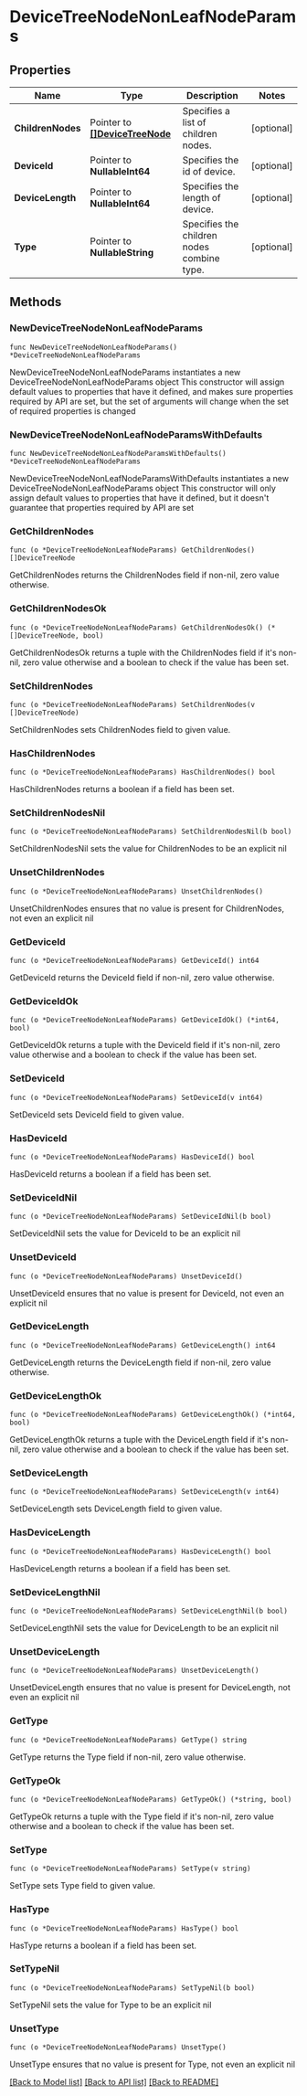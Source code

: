 # DeviceTreeNodeNonLeafNodeParams

## Properties

Name | Type | Description | Notes
------------ | ------------- | ------------- | -------------
**ChildrenNodes** | Pointer to [**[]DeviceTreeNode**](DeviceTreeNode.md) | Specifies a list of children nodes. | [optional] 
**DeviceId** | Pointer to **NullableInt64** | Specifies the id of device. | [optional] 
**DeviceLength** | Pointer to **NullableInt64** | Specifies the length of device. | [optional] 
**Type** | Pointer to **NullableString** | Specifies the children nodes combine type. | [optional] 

## Methods

### NewDeviceTreeNodeNonLeafNodeParams

`func NewDeviceTreeNodeNonLeafNodeParams() *DeviceTreeNodeNonLeafNodeParams`

NewDeviceTreeNodeNonLeafNodeParams instantiates a new DeviceTreeNodeNonLeafNodeParams object
This constructor will assign default values to properties that have it defined,
and makes sure properties required by API are set, but the set of arguments
will change when the set of required properties is changed

### NewDeviceTreeNodeNonLeafNodeParamsWithDefaults

`func NewDeviceTreeNodeNonLeafNodeParamsWithDefaults() *DeviceTreeNodeNonLeafNodeParams`

NewDeviceTreeNodeNonLeafNodeParamsWithDefaults instantiates a new DeviceTreeNodeNonLeafNodeParams object
This constructor will only assign default values to properties that have it defined,
but it doesn't guarantee that properties required by API are set

### GetChildrenNodes

`func (o *DeviceTreeNodeNonLeafNodeParams) GetChildrenNodes() []DeviceTreeNode`

GetChildrenNodes returns the ChildrenNodes field if non-nil, zero value otherwise.

### GetChildrenNodesOk

`func (o *DeviceTreeNodeNonLeafNodeParams) GetChildrenNodesOk() (*[]DeviceTreeNode, bool)`

GetChildrenNodesOk returns a tuple with the ChildrenNodes field if it's non-nil, zero value otherwise
and a boolean to check if the value has been set.

### SetChildrenNodes

`func (o *DeviceTreeNodeNonLeafNodeParams) SetChildrenNodes(v []DeviceTreeNode)`

SetChildrenNodes sets ChildrenNodes field to given value.

### HasChildrenNodes

`func (o *DeviceTreeNodeNonLeafNodeParams) HasChildrenNodes() bool`

HasChildrenNodes returns a boolean if a field has been set.

### SetChildrenNodesNil

`func (o *DeviceTreeNodeNonLeafNodeParams) SetChildrenNodesNil(b bool)`

 SetChildrenNodesNil sets the value for ChildrenNodes to be an explicit nil

### UnsetChildrenNodes
`func (o *DeviceTreeNodeNonLeafNodeParams) UnsetChildrenNodes()`

UnsetChildrenNodes ensures that no value is present for ChildrenNodes, not even an explicit nil
### GetDeviceId

`func (o *DeviceTreeNodeNonLeafNodeParams) GetDeviceId() int64`

GetDeviceId returns the DeviceId field if non-nil, zero value otherwise.

### GetDeviceIdOk

`func (o *DeviceTreeNodeNonLeafNodeParams) GetDeviceIdOk() (*int64, bool)`

GetDeviceIdOk returns a tuple with the DeviceId field if it's non-nil, zero value otherwise
and a boolean to check if the value has been set.

### SetDeviceId

`func (o *DeviceTreeNodeNonLeafNodeParams) SetDeviceId(v int64)`

SetDeviceId sets DeviceId field to given value.

### HasDeviceId

`func (o *DeviceTreeNodeNonLeafNodeParams) HasDeviceId() bool`

HasDeviceId returns a boolean if a field has been set.

### SetDeviceIdNil

`func (o *DeviceTreeNodeNonLeafNodeParams) SetDeviceIdNil(b bool)`

 SetDeviceIdNil sets the value for DeviceId to be an explicit nil

### UnsetDeviceId
`func (o *DeviceTreeNodeNonLeafNodeParams) UnsetDeviceId()`

UnsetDeviceId ensures that no value is present for DeviceId, not even an explicit nil
### GetDeviceLength

`func (o *DeviceTreeNodeNonLeafNodeParams) GetDeviceLength() int64`

GetDeviceLength returns the DeviceLength field if non-nil, zero value otherwise.

### GetDeviceLengthOk

`func (o *DeviceTreeNodeNonLeafNodeParams) GetDeviceLengthOk() (*int64, bool)`

GetDeviceLengthOk returns a tuple with the DeviceLength field if it's non-nil, zero value otherwise
and a boolean to check if the value has been set.

### SetDeviceLength

`func (o *DeviceTreeNodeNonLeafNodeParams) SetDeviceLength(v int64)`

SetDeviceLength sets DeviceLength field to given value.

### HasDeviceLength

`func (o *DeviceTreeNodeNonLeafNodeParams) HasDeviceLength() bool`

HasDeviceLength returns a boolean if a field has been set.

### SetDeviceLengthNil

`func (o *DeviceTreeNodeNonLeafNodeParams) SetDeviceLengthNil(b bool)`

 SetDeviceLengthNil sets the value for DeviceLength to be an explicit nil

### UnsetDeviceLength
`func (o *DeviceTreeNodeNonLeafNodeParams) UnsetDeviceLength()`

UnsetDeviceLength ensures that no value is present for DeviceLength, not even an explicit nil
### GetType

`func (o *DeviceTreeNodeNonLeafNodeParams) GetType() string`

GetType returns the Type field if non-nil, zero value otherwise.

### GetTypeOk

`func (o *DeviceTreeNodeNonLeafNodeParams) GetTypeOk() (*string, bool)`

GetTypeOk returns a tuple with the Type field if it's non-nil, zero value otherwise
and a boolean to check if the value has been set.

### SetType

`func (o *DeviceTreeNodeNonLeafNodeParams) SetType(v string)`

SetType sets Type field to given value.

### HasType

`func (o *DeviceTreeNodeNonLeafNodeParams) HasType() bool`

HasType returns a boolean if a field has been set.

### SetTypeNil

`func (o *DeviceTreeNodeNonLeafNodeParams) SetTypeNil(b bool)`

 SetTypeNil sets the value for Type to be an explicit nil

### UnsetType
`func (o *DeviceTreeNodeNonLeafNodeParams) UnsetType()`

UnsetType ensures that no value is present for Type, not even an explicit nil

[[Back to Model list]](../README.md#documentation-for-models) [[Back to API list]](../README.md#documentation-for-api-endpoints) [[Back to README]](../README.md)



